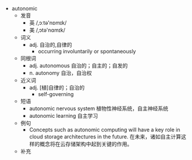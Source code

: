 - autonomic
  - 发音
    - 英 /,ɔːtə'nɒmɪk/
    - 美 /,ɔtə'nɑmɪk/
  - 词义
    - adj. 自治的,自律的
      - occurring involuntarily or spontaneously 
  - 同根词
    - adj. autonomous 自治的；自主的；自发的
    - n. autonomy 自治，自治权
  - 近义词
    - adj. [植]自律的；自治的
      - self-governing
  - 短语
    - autonomic nervous system 植物性神经系统，自主神经系统
    - autonomic learning 自主学习
  - 例句
    - Concepts such as autonomic computing will have a key role in cloud storage architectures in the future. 在未来，诸如自主计算这样的概念将在云存储架构中起到关键的作用。
  - 补充